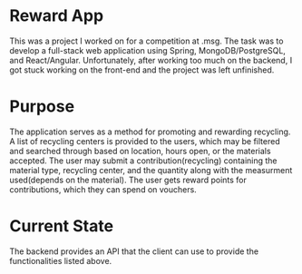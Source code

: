 # Reward App
This was a project I worked on for a competition at .msg. The task was to develop a full-stack web application using Spring, MongoDB/PostgreSQL, and React/Angular.
Unfortunately, after working too much on the backend, I got stuck working on the front-end and the project was left unfinished.

# Purpose
The application serves as a method for promoting and rewarding recycling. A list of recycling centers is provided to the users, which may be filtered and searched through based on location, hours open, or the materials accepted.
The user may submit a contribution(recycling) containing the material type, recycling center, and the quantity along with the measurment used(depends on the material). The user gets reward points for contributions, which they can spend on vouchers.

# Current State
The backend provides an API that the client can use to provide the functionalities listed above.
